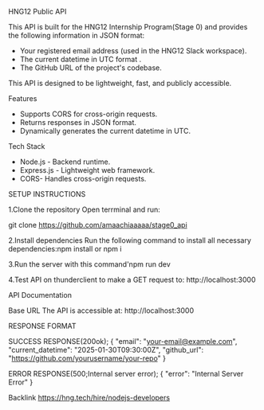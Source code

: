  HNG12 Public API  

This API is built for the HNG12 Internship Program(Stage 0) and provides the following information in JSON format:  
- Your registered email address (used in the HNG12 Slack workspace).  
- The current datetime in UTC format .  
- The GitHub URL of the project's codebase.  

This API is designed to be lightweight, fast, and publicly accessible.


Features  
- Supports CORS for cross-origin requests.  
- Returns responses in JSON format.  
- Dynamically generates the current datetime in UTC.  
 



Tech Stack  
- Node.js - Backend runtime.  
- Express.js - Lightweight web framework.  
- CORS- Handles cross-origin requests.  
 

 SETUP INSTRUCTIONS

1.Clone the repository 
Open terrminal and run:  

git clone https://github.com/amaachiaaaaa/stage0_api

2.Install dependencies
Run the following command to install all necessary dependencies:npm install or npm i

3.Run the server with this command'npm run dev

4.Test API on thunderclient to make a GET request to: http://localhost:3000 




 API Documentation  

 Base URL 
The API is accessible at: http://localhost:3000 

RESPONSE FORMAT

SUCCESS RESPONSE(200ok);
{
  "email": "your-email@example.com",
  "current_datetime": "2025-01-30T09:30:00Z",
  "github_url": "https://github.com/yourusername/your-repo"
}

ERROR RESPONSE(500;Internal server error);
{
  "error": "Internal Server Error"
}

Backlink
https://hng.tech/hire/nodejs-developers
